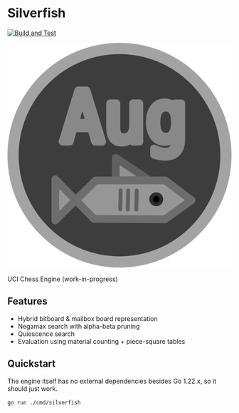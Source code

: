 # Silverfish
[![Build and Test](https://github.com/carpetmaker3162/silverfish/actions/workflows/go.yml/badge.svg)](https://github.com/carpetmaker3162/silverfish/actions/workflows/go.yml)

![Logo](https://raw.githubusercontent.com/carpetmaker3162/silverfish/refs/heads/master/logo.svg)

UCI Chess Engine (work-in-progress)

## Features

- Hybrid bitboard & mailbox board representation
- Negamax search with alpha-beta pruning
- Quiescence search
- Evaluation using material counting + piece-square tables

## Quickstart

The engine itself has no external dependencies besides Go 1.22.x, so it should just work.

```bash
go run ./cmd/silverfish
```
